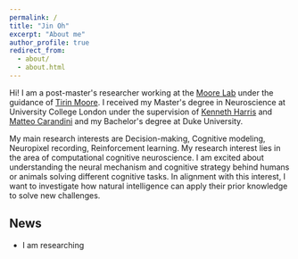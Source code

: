 ```yaml
---
permalink: /
title: "Jin Oh"
excerpt: "About me"
author_profile: true
redirect_from: 
  - about/
  - about.html
---
```


Hi! I am a post-master's researcher working at the [Moore Lab](https://www.moorelabstanford.com) under the guidance of [Tirin Moore](https://profiles.stanford.edu/tirin-moore). I received my Master's degree in Neuroscience at University College London under the supervision of [Kenneth Harris](https://scholar.google.com/citations?user=jcYBNfIAAAAJ&hl=en) and [Matteo Carandini](https://scholar.google.com/citations?user=R3PGFHsAAAAJ&hl=en) and my Bachelor's degree at Duke University.

My main research interests are Decision-making, Cognitive modeling, Neuropixel recording, Reinforcement learning.
My research interest lies in the area of computational cognitive neuroscience. I am excited about understanding the neural mechanism and cognitive strategy behind humans or animals solving different cognitive tasks. In alignment with this interest, I want to investigate how natural intelligence can apply their prior knowledge to solve new challenges.

## News

- I am researching
